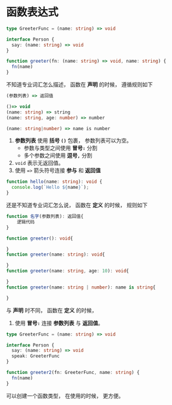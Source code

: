 # 函数表达式


```ts
type GreeterFunc = (name: string) => void

interface Person {
  say: (name: string) => void
}

function greeter(fn: (name: string) => void, name: string) {
  fn(name)
}
```

不知道专业词汇怎么描述， 函数在 **声明** 的时候， 遵循规则如下

```ts
(参数列表) => 返回值

()=> void
(name: string) => string
(name: string, age: number) => number

(name: string|number) => name is number
```

1. **参数列表** 使用 **括号 `()`** 包裹， 参数列表可以为空。
    + 参数与类型之间使用 **冒号`:`** 分割
    + 多个参数之间使用 **逗号`,`** 分割
2. `void` 表示无返回值。
3. 使用 `=>` 箭头符号连接 **参与** 和 **返回值**


```ts
function hello(name: string): void {
  console.log(`Hello ${name}`);
}
```

还是不知道专业词汇怎么说， 函数在 **定义** 的时候， 规则如下

```ts
function 名字(参数列表): 返回值{
    逻辑代码
}

function greeter(): void{

}
function greeter(name: string): void{

}
function greeter(name: string, age: 10): void{

}
function greeter(name: string | number): name is string{

}
```

与 **声明** 时不同， 函数在 **定义** 的时候， 
1. 使用 **冒号`:`** 连接 **参数列表** 与 **返回值**。


```ts
type GreeterFunc = (name: string) => void

interface Person {
  say: (name: string) => void
  speak: GreeterFunc
}

function greeter2(fn: GreeterFunc, name: string) {
  fn(name)
}
```

可以创建一个函数类型， 在使用的时候， 更方便。
